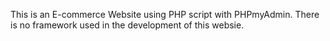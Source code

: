 This is an E-commerce Website using PHP script with PHPmyAdmin.
There is no framework used in the development of this websie.
